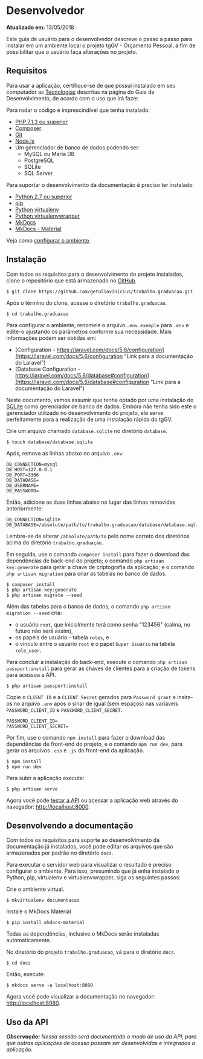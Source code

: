 Desenvolvedor
=============

**Atualizado em:** 13/05/2018

Este guia de usuário  para o desenvolvedor descreve o passo a passo para instalar em um ambiente local o projeto tgGV - Orçamento Pessoal, a fim de possibilitar que o usuário faça alterações no projeto.

Requisitos
----------

Para usar a aplicação, certifique-se de que possui instalado em seu computador as [Tecnologias](../guia-desenvolvimento/4-tecnologias.md) descritas na página do Guia de Desenvolvimento, de acordo com o uso que irá fazer.

Para rodar o código é imprescindível que tenha instalado:

+ [PHP 7.1.3 ou superior](http://php.net/manual/pt_BR/install.php "Link para documentação do PHP")
+ [Composer](https://getcomposer.org/doc/00-intro.md#installation-linux-unix-osx "Link para a documentação do Composer")
+ [Git](https://git-scm.com/download/linux "Link para a documentação do Git")
+ [Node.js](https://nodejs.org/en/download/package-manager/ "Link para a documentação do Node.js")
+ Um gerenciador de banco de dados podendo ser:
    - MySQL ou Maria DB
    - PostgreSQL
    - SQLite
    - SQL Server

Para suportar o desenvolvimento da documentação é preciso ter instalado:

+ [Python 2.7 ou superior](https://www.python.org/downloads/ "Link para a documentação do Python")
+ [pip](https://pip.pypa.io/en/stable/installing/ "Link para a documentação do pip")
+ [Python virtualenv](https://pypi.org/project/virtualenv/ "Link para a página do pacote no PyPI")
+ [Python virtualenvwrapper](https://pypi.org/project/virtualenvwrapper/ "Link para a página do pacote no PyPI")
+ [MkDocs](http://www.mkdocs.org/#installation "Link para a documentação do MkDocs")
+ [MkDocs - Material](https://squidfunk.github.io/mkdocs-material/getting-started/ "Link para a documentação do MkDocs - Material")

Veja como [configurar o ambiente](1-desenvolvedor.md#desenvolvendo_a_documentacao).

Instalação
----------

Com todos os requisitos para o desenvolvimento do projeto instalados, clone o repositório que está armazenado no [GitHub](https://github.com/getuliovinicius/trabalho.graduacao "Link para o repositório").

```
$ git clone https://github.com/getuliovinicius/trabalho.graduacao.git
```

Após o término do clone, acesse o diretório `trabalho.graduacao`.

```
$ cd trabalho.graduacao
```

Para configurar o ambiente, renomeie o arquivo `.env.exemple` para `.env` e edite-o ajustando os parâmetros conforme sua necessidade. Mais informações podem ser obtidas em:

+ [Configuration - https://laravel.com/docs/5.6/configuration](https://laravel.com/docs/5.6/configuration "Link para a documentação do Laravel")
+ [Database Configuration - https://laravel.com/docs/5.6/database#configuration](https://laravel.com/docs/5.6/database#configuration "Link para a documentação do Laravel")

Neste documento, vamos assumir que tenha optado por uma instalação do [SQLite](https://sqlite.org/download.html "Link para a página de Donwload do SQLite") como gerenciador de banco de dados. Embora não tenha sido este o gerenciador utilizado no desenvolvimento do projeto, ele serve perfeitamente para a realização de uma instalação rápida do tgGV.

Crie um arquivo chamado `database.sqlite` no diretório `database`.

```
$ touch database/database.sqlite
```

Após, remova as linhas abaixo no arquivo `.env`:

```env
DB_CONNECTION=mysql
DB_HOST=127.0.0.1
DB_PORT=3306
DB_DATABASE=
DB_USERNAME=
DB_PASSWORD=
```

Então, adicione as duas linhas abaixo no lugar das linhas removidas anteriormente:

```env
DB_CONNECTION=sqlite
DB_DATABASE=/absolute/path/to/trabalho.graduacao/database/database.sqlite
```

Lembre-se de alterar `/absolute/path/to` pelo nome correto dos diretórios acima do diretório `trabalho.graduação`.

Em seguida, use o comando `composer install` para fazer o download das dependências de back-end do projeto; o comando `php artisan key:generate` para gerar a chave de criptografia da aplicação; e o comando `php artisan migration` para criar as tabelas no banco de dados.

```
$ composer install
$ php artisan key:generate
$ php artisan migrate --seed
```

Além das tabelas para o banco de dados, o comando `php artisan migration --seed` cria:

+ o usuário `root`, que inicialmente terá como senha "123456" (calma, no futuro não será assim),
+ os papéis de usuário - tabela `roles`, e
+ o vínculo entre o usuário `root` e o papel `Super Usuário` na tabela `role_user`.

Para concluir a instalação do back-end, execute o comando `php artisan passport:install` para gerar as chaves de clientes para a criação de tokens para acessoa a API.

```
$ php artisan passport:install
```

Copie o `CLIENT ID` e a `CLIENT Secret` gerados para `Password grant` e insira-os no arquivo `.env` após o sinar de igual (sem espaços) nas variáveis `PASSWORD_CLIENT_ID` e `PASSWORD_CLIENT_SECRET`.

```env
PASSWORD_CLIENT_ID=
PASSWORD_CLIENT_SECRET=
```

Por fim, use o comando `npm install` para fazer o download das dependências de front-end do projeto, e o comando `npm run dev`, para gerar os arquivos `.css` e `.js` do front-end da aplicação.

```
$ npm install
$ npm run dev
```

Para subir a aplicação execute:

```
$ php artisan serve
```

Agora você pode [testar a API](1-desenvolvedor.md#uso_da_api) ou acessar a aplicação web através do navegador: [http://localhost:8000](http://localhost:8000 "Link para a aplicação web"). 

Desenvolvendo a documentação
----------------------------

Com todos os requisitos para suporte ao desenvolvimento da documentação já instalados, você pode editar os arquivos que são armazenados por padrão no diretório `docs`.

Para executar o servidor web para visualizar o resultado é preciso configurar o ambiente. Para isso, presumindo que já enha instalado o Python, pip, virtualenv e virtualenvwrapper, siga os seguintes passos:

Crie o ambiente virtual.

```
$ mkvirtualenv documentacao
```

Instale o MkDocs Material

```
$ pip install mkdocs-material
```

Todas as dependências, inclusive o MkDocs serão instaladas automaticamente.

No diretório do projeto `trabalho.graduacao`, vá para o diretório `docs`.

```
$ cd docs
```

Então, execute:

```
$ mkdocs serve -a localhost:8080
```

Agora você pode visualizar a documentação no navegador: [http://localhost:8080](http://localhost:8080 "Link para a documentação do projeto").

Uso da API
----------

_**Observação:** Nessa sessão será documentado o modo de uso da API, para que outras aplicações de acesso possam ser desenvolvidas e integradas a aplicação._
